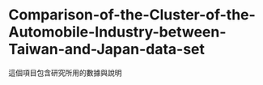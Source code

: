 # Comparison-of-the-Cluster-of-the-Automobile-Industry-between-Taiwan-and-Japan-data-set
這個項目包含研究所用的數據與說明

